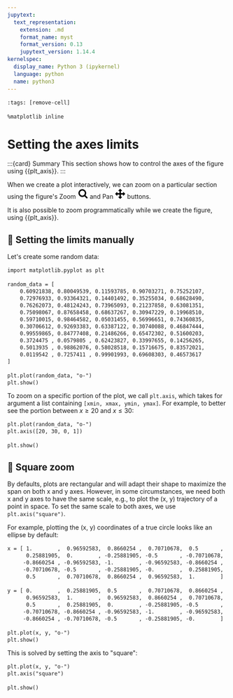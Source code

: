 ```yaml
---
jupytext:
  text_representation:
    extension: .md
    format_name: myst
    format_version: 0.13
    jupytext_version: 1.14.4
kernelspec:
  display_name: Python 3 (ipykernel)
  language: python
  name: python3
---
```


```{code-cell}
:tags: [remove-cell]

%matplotlib inline
```

# Setting the axes limits

:::{card} Summary
This section shows how to control the axes of the figure using {{plt_axis}}.
:::

When we create a plot interactively, we can zoom on a particular section using the figure's Zoom ![](_static/images/matplotlib_zoom_to_rect.png) and Pan ![matplotlib_move](_static/images/matplotlib_move.png) buttons.

It is also possible to zoom programmatically while we create the figure, using {{plt_axis}}.

## 📄 Setting the limits manually

Let's create some random data:

```{code-cell}
import matplotlib.pyplot as plt

random_data = [
    0.60921838, 0.80049539, 0.11593785, 0.90703271, 0.75252107,
    0.72976933, 0.93364321, 0.14401492, 0.35255034, 0.68628490,
    0.76262073, 0.48124243, 0.73965093, 0.21237858, 0.63081351,
    0.75098067, 0.87658458, 0.68637267, 0.30947229, 0.19968510,
    0.59710015, 0.98464582, 0.05031455, 0.56996651, 0.74360835,
    0.30706612, 0.92693383, 0.63387122, 0.30740088, 0.46847444,
    0.99559865, 0.84777408, 0.21486266, 0.65472302, 0.51600203,
    0.3724475 , 0.0579805 , 0.62423827, 0.33997655, 0.14256265,
    0.5013935 , 0.98862076, 0.58028518, 0.15716675, 0.83572021,
    0.0119542 , 0.7257411 , 0.99901993, 0.69608303, 0.46573617
]

plt.plot(random_data, "o-")
plt.show()
```

To zoom on a specific portion of the plot, we call `plt.axis`, which takes for argument a list containing `[xmin, xmax, ymin, ymax]`. For example, to better see the portion between $x \geq 20$ and $x \leq 30$:

```{code-cell}
plt.plot(random_data, "o-")
plt.axis([20, 30, 0, 1])

plt.show()
```

## 📄 Square zoom

By defaults, plots are rectangular and will adapt their shape to maximize the span on both x and y axes. However, in some circumstances, we need both x and y axes to have the same scale, e.g., to plot the (x, y) trajectory of a point in space. To set the same scale to both axes, we use `plt.axis("square")`.

For example, plotting the (x, y) coordinates of a true circle looks like an ellipse by default:

```{code-cell}
x = [ 1.        ,  0.96592583,  0.8660254 ,  0.70710678,  0.5       ,
      0.25881905,  0.        , -0.25881905, -0.5       , -0.70710678,
     -0.8660254 , -0.96592583, -1.        , -0.96592583, -0.8660254 ,
     -0.70710678, -0.5       , -0.25881905, -0.        ,  0.25881905,
      0.5       ,  0.70710678,  0.8660254 ,  0.96592583,  1.        ]
     
y = [ 0.        ,  0.25881905,  0.5       ,  0.70710678,  0.8660254 ,
      0.96592583,  1.        ,  0.96592583,  0.8660254 ,  0.70710678,
      0.5       ,  0.25881905,  0.        , -0.25881905, -0.5       ,
     -0.70710678, -0.8660254 , -0.96592583, -1.        , -0.96592583,
     -0.8660254 , -0.70710678, -0.5       , -0.25881905, -0.        ]
     
plt.plot(x, y, "o-")
plt.show()
```

This is solved by setting the axis to "square":

```{code-cell}
plt.plot(x, y, "o-")
plt.axis("square")

plt.show()
```
